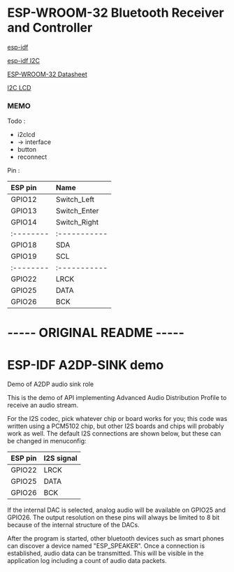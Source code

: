 ESP-WROOM-32 Bluetooth Receiver and Controller
==============================================

[esp-idf](https://github.com/espressif/esp-idf.git "Github")

[esp-idf I2C](https://github.com/espressif/esp-idf/tree/master/examples/peripherals/i2c "Github")

[ESP-WROOM-32 Datasheet](http://akizukidenshi.com/download/ds/espressifsystems/esp_wroom_32_datasheet_en.pdf "Github")

[I2C LCD](http://akizukidenshi.com/download/ds/xiamen/AQM0802.pdf "秋月電子通商")

### MEMO ###

Todo :

* i2clcd
* -> interface
* button
* reconnect

Pin :

| ESP pin   | Name         |
| :-------- | :----------- |
| GPIO12    | Switch_Left  |
| GPIO13    | Switch_Enter |
| GPIO14    | Switch_Right |
| :-------- | :----------- |
| GPIO18    | SDA          |
| GPIO19    | SCL          |
| :-------- | :----------- |
| GPIO22    | LRCK         |
| GPIO25    | DATA         |
| GPIO26    | BCK          |


# ----- ORIGINAL README ----- #

ESP-IDF A2DP-SINK demo
======================

Demo of A2DP audio sink role

This is the demo of API implementing Advanced Audio Distribution Profile to receive an audio stream.

For the I2S codec, pick whatever chip or board works for you; this code was written using a PCM5102 chip, but other I2S boards and chips will probably work as well. The default I2S connections are shown below, but these can be changed in menuconfig:

| ESP pin   | I2S signal   |
| :-------- | :----------- |
| GPIO22    | LRCK         |
| GPIO25    | DATA         |
| GPIO26    | BCK          |

If the internal DAC is selected, analog audio will be available on GPIO25 and GPIO26. The output resolution on these pins will always be limited to 8 bit because of the internal structure of the DACs.


After the program is started, other bluetooth devices such as smart phones can discover a device named "ESP_SPEAKER". Once a connection is established, audio data can be transmitted. This will be visible in the application log including a count of audio data packets.
